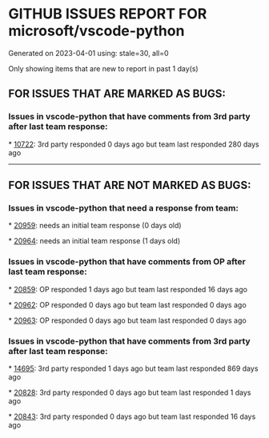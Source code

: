 
# GITHUB ISSUES REPORT FOR microsoft/vscode-python


Generated on 2023-04-01 using: stale=30, all=0


Only showing items that are new to report in past 1 day(s)


## FOR ISSUES THAT ARE MARKED AS BUGS:


### Issues in vscode-python that have comments from 3rd party after last team response:


\* [10722](https://github.com/microsoft/vscode-python/issues/10722 "Debugging test in VS Code does not work"): 3rd party responded 0 days ago but team last responded 280 days ago

---

## FOR ISSUES THAT ARE NOT MARKED AS BUGS:


### Issues in vscode-python that need a response from team:


\* [20959](https://github.com/microsoft/vscode-python/issues/20959 "Automatically create requirements.txt"): needs an initial team response (0 days old)

\* [20964](https://github.com/microsoft/vscode-python/issues/20964 "Python Packages/Libraries Not Recognized"): needs an initial team response (1 days old)

### Issues in vscode-python that have comments from OP after last team response:


\* [20859](https://github.com/microsoft/vscode-python/issues/20859 "Create a Python for Education profile "): OP responded 1 days ago but team last responded 16 days ago

\* [20962](https://github.com/microsoft/vscode-python/issues/20962 "Cannot debug Python tests, got message Invalid message: Found duplicate in &quot;env&quot;: PATH"): OP responded 0 days ago but team last responded 0 days ago

\* [20963](https://github.com/microsoft/vscode-python/issues/20963 "Syntax Highlighting Error"): OP responded 0 days ago but team last responded 0 days ago

### Issues in vscode-python that have comments from 3rd party after last team response:


\* [14695](https://github.com/microsoft/vscode-python/issues/14695 "Go to next line"): 3rd party responded 1 days ago but team last responded 869 days ago

\* [20828](https://github.com/microsoft/vscode-python/issues/20828 "Invalid message: Found duplicate in &quot;env&quot;: PATH when using virtual environment in Python 3.11"): 3rd party responded 0 days ago but team last responded 1 days ago

\* [20843](https://github.com/microsoft/vscode-python/issues/20843 "ERROR conda.cli.main_run:execute(49)"): 3rd party responded 0 days ago but team last responded 16 days ago
